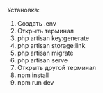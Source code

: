 Установка:
1) Создать .env
2) Открыть терминал
3) php artisan key:generate
4) php artisan storage:link
5) php artisan migrate
6) php artisan serve
7) Открыть другой терминал
8) npm install
9) npm run dev
